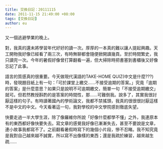 ```yaml
---
title: 交換日記：20111115
date: 2011-11-15 21:49:00 +08:00
tags: [交換日記]
author: eu
---
```


又一個逃避學業的晚上。  
  
 對，我真的還未將學習年代好好的讀一次。厚厚的一本真的難以讓人提起興趣。天工開物我好像已經看了兩三次，有時無聊都會隨便掀開讀幾頁。至於時間繁史，我只讀完一次。今年的暑假好像曾打算翻看一遍，但大掃除時把書塞到書櫃後又好像忘記了此事。  
  
 語言的質感真的很重要。今天做現代漢語的TAKE-HOME QUIZ(中文是什麼???)時，發現題目紙上有一句：「可於課堂上繳交......不接受逾期的答案。」究竟「逾期的答案」是什麼意思？如果只是說明不可逾期繳交，簡單一句「不接受逾期繳交」就可。但若然教授斟酌的是答案的時間性，那......可難倒我。說多了，其實我很討厭這樣的句子。有時讀著國內的學術論文，我都不禁搖頭，我真的很很很討厭這樣不是中文的中文。今天看著這一句，我對學校的中文學院感到徹底失望。  
  
 快要走過一半大學生涯，除了像羅維你所說「好像什麼都學不懂」之外，我連原本有的東西都好像快要失去。寫文章的感覺我好像已漸漸失去，甚至不要說是文章，連小故事我都寫不了。之前翻看暑假時寫下的幾個小片段，慘不忍睹。我不知究竟是我對自己越來越不誠實，所以寫不出像樣的東西；還是我疏於練習，越來越生疏......
